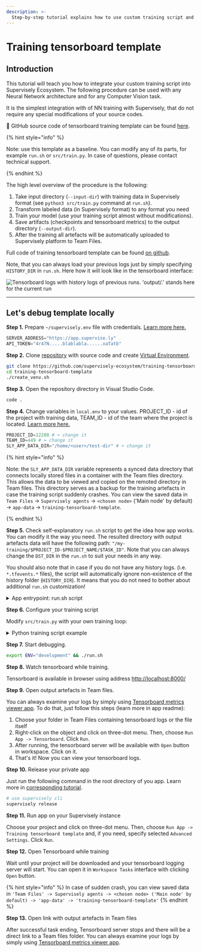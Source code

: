 ```yaml
---
description: >-
  Step-by-step tutorial explains how to use custom training script and log results in Tensorboard
---
```


# Training tensorboard template

## Introduction

This tutorial will teach you how to integrate your custom training script into Supervisely Ecosystem. The following procedure can be used with any Neural Network architecture and for any Computer Vision task.

It is the simplest integration with of NN training with Supervisely, that do not require any special modifications of your source codes.

📗 GitHub source code of tensorboard training template can be found [here](https://github.com/supervisely-ecosystem/training-tensorboard-template).

{% hint style="info" %}

Note: use this template as a baseline. You can modify any of its parts, for example `run.sh` or `src/train.py`. In case of questions, please contact technical support.

{% endhint %}

The high level overview of the procedure is the following:

1. Take input directory (`--input-dir`) with training data in Supervisely format (see `python3 src/train.py` command at `run.sh`).
2. Transform labeled data (in Supervisely format) to any format you need
3. Train your model (use your training script almost without modifications).
4. Save artifacts (checkpoints and tensorboard metrics) to the output directory (`--output-dir`).
5. After the training all artefacts will be automatically uploaded to Supervisely platform to Team Files.

Full code of training tensorboard template can be found [on github](https://github.com/supervisely-ecosystem/training-tensorboard-template).

Note, that you can always load your previous logs just by simply specifying `HISTORY_DIR` in `run.sh`. Here how it will look like in the tensorboard interface:

![Tensorboard logs with history logs of previous runs. 'output/.' stands here for the current run](https://user-images.githubusercontent.com/78355358/236162006-5dceeb9a-39fa-46a7-9834-eb5c4c1cba89.gif)

***

## Let's debug template locally

**Step 1.** Prepare `~/supervisely.env` file with credentials. [Learn more here.](../../../getting-started/basics-of-authentication.md#use-.env-file-recommended)

```python
SERVER_ADDRESS="https://app.supervise.ly"
API_TOKEN="4r47N.....blablabla......xaTatb" 
```


**Step 2.** Clone [repository](https://github.com/supervisely-ecosystem/training-tensorboard-template) with source code and create [Virtual Environment](https://docs.python.org/3/library/venv.html).

```bash
git clone https://github.com/supervisely-ecosystem/training-tensorboard-template
cd training-tensorboard-template
./create_venv.sh
```

**Step 3.** Open the repository directory in Visual Studio Code.

```bash
code .
```

**Step 4.** Change variables in `local.env` to your values. PROJECT_ID - id of the project with training data, TEAM_ID - id of the team where the project is located. [Learn more here.](../../../getting-started/environment-variables.md)

```python
PROJECT_ID=12208 # ⬅️ change it
TEAM_ID=449 # ⬅️ change it
SLY_APP_DATA_DIR="/home/<user>/test-dir" # ⬅️ change it
```

{% hint style="info" %}

Note: the `SLY_APP_DATA_DIR` variable represents a synced data directory that connects locally stored files in a container with the Team files directory. This allows the data to be viewed and copied on the remoted directory in Team files. This directory serves as a backup for the training artefacts in case the training script suddenly crashes. You can view the saved data in `Team Files` -> `Supervisely agents` -> `<chosen node>` ('Main node' by default) -> `app-data` -> `training-tensorboard-template`.

{% endhint %}


**Step 5.** Check self-explanatory `run.sh` script to get the idea how app works. You can modify it the way you need. The resulted directory with output artefacts data will have the following path: `"/my-training/$PROJECT_ID-$PROJECT_NAME/$TASK_ID"`. Note that you can always change the `DST_DIR` in the `run.sh` to suit your needs in any way.

You should also note that in case if you do not have any history logs. (i.e. `*.tfevents.*` files), the script will automatically ignore non-existence of the history folder (`HISTORY_DIR`). It means that you do not need to bother about additional `run.sh` customization!

<details>

<summary>App entrypoint: run.sh script</summary>

```bash
# !/bin/bash
set -e # This will cause the python script to exit immediately if any command exits with a non-zero status.

if [ "$ENV" = "development" ]
then
    source ~/supervisely.env 
    source local.env 
    export SERVER_ADDRESS 
    export API_TOKEN
fi 

INPUT_DIR_LOCAL="/tmp/training_data/"                   # local training data
OUTPUT_DIR_LOCAL="$SLY_APP_DATA_DIR/output/"            # local output artefacts data
# Note: variable $SLY_APP_DATA_DIR is for synced_data_dir which mirrors artefacts data on teamfiles
PROJECT_NAME=$(supervisely project get-name -id $PROJECT_ID)
HISTORY_DIR="/my-training/"                             # teamfiles history logs data
HISTORY_DIR_LOCAL="$SLY_APP_DATA_DIR/history/"          # local history logs data
DST_DIR="/my-training/$PROJECT_ID-$PROJECT_NAME/$TASK_ID" # teamfiles destination directory for output artefacts data

# download project 
supervisely project download -id $PROJECT_ID --dst $INPUT_DIR_LOCAL

# download history artefacts
supervisely teamfiles download -id $TEAM_ID --src "$HISTORY_DIR" --dst "$HISTORY_DIR_LOCAL" --filter ".tfevents." -i

# run tensorboard
nohup tensorboard --logdir_spec output:"$OUTPUT_DIR_LOCAL",history:"$HISTORY_DIR_LOCAL" --port 8000 --host 0.0.0.0 --reload_multifile=true --load_fast=false --path_prefix=$BASE_URL &> output & sleep 5 

# training script
python3 src/train.py --input-dir "$INPUT_DIR_LOCAL" --output-dir "$OUTPUT_DIR_LOCAL"

# upload artefacts
supervisely teamfiles upload -id $TEAM_ID --src "$OUTPUT_DIR_LOCAL" --dst "$DST_DIR"
# set final Team files dir in Workspace tasks
supervisely task set-output-dir -id $TASK_ID --team-id $TEAM_ID  --dir "$DST_DIR"

# cleaning the space on agent
echo "Deleting "$SLY_APP_DATA_DIR" contents"
rm -rf "$SLY_APP_DATA_DIR/*"
```

</details>

**Step 6.** Configure your training script

Modify `src/train.py` with your own training loop:

<details>

<summary>Python training script example</summary>

```python

import argparse
import os
import time
import random
import torch
from torch.utils.tensorboard import SummaryWriter
import supervisely as sly


def train(input_dir: str, output_dir: str) -> None:
    """
    train model on input_dir, log metrics to tensorboard, save artefacts to output_dir
    """

    print(f"Input directory with training data: {input_dir}")
    # hint: transform data in supervisely format to the format your training script understands

    print(f"Training started, artefacts will be saved to {output_dir} ...")
    os.makedirs(output_dir, exist_ok=True)

    # Start a TensorBoard writer
    writer = SummaryWriter(output_dir)

    iters = 150
    steepness = random.uniform(0.1, 10.0)
    progress = sly.Progress(message="Training...", total_cnt=iters)
    for step in range(iters):
        time.sleep(0.1)  # imitates training process
        loss = 1.0 / (steepness * (step + 1))

        print(f"Step [{step}]: loss={loss:.4f}")
        writer.add_scalar("Loss", loss, step)  # Log smth to TensorBoard

        # save fake checkpoint every 30 iterations
        if step != 0 and step % 30 == 0:
            torch.save(
                {"iter": step, "model_state_dict": {"a": "b"}, "loss": loss},
                os.path.join(output_dir, f"{step:05d}.pt"),
            )

        progress.iter_done_report()  # log to view progress bar in Supervisely

    # Close the TensorBoard writer
    writer.close()
    print("Training finished")


if __name__ == "__main__":
    parser = argparse.ArgumentParser(description="Training tensorboard template")
    parser.add_argument("--input-dir", "-i", required=True, help="Input dir with training data")
    parser.add_argument("--output-dir", "-o", required=True, help="Dir for training artefacts")

    args = parser.parse_args()
    train(args.input_dir, args.output_dir)

```

</details>

**Step 7.** Start debugging.

```bash
export ENV="development" && ./run.sh
```

**Step 8.** Watch tensorboard while training.

Tensorboard is available in browser using address [http://localhost:8000/](http://localhost:8000/)

**Step 9.** Open output artefacts in Team files.

You can always examine your logs by simply using [Tensorboard metrics viewer app](https://ecosystem.supervise.ly/apps/tensorboard-logs-viewer). To do that, just follow this steps (learn more in app readme):

1. Choose your folder in Team Files containing tensorboard logs or the file itself
2. Right-click on the object and click on three-dot menu. Then, choose `Run App -> Tensorboard`. Click `Run`.
3. After running, the tensorboard server will be available with `Open` button in workspace. Click on it.
4. That's it! Now you can view your tensorboard logs.

**Step 10.** Release your private app

Just run the following command in the root directory of you app. Learn more in [corresponding tutorial](../../../app-development/basics/add-private-app.md).

```bash
# use supervisely cli
supervisely release
```

**Step 11.** Run app on your Supervisely instance

Choose your project and click on three-dot menu. Then, choose `Run App -> Training tensorboard template` and, if you need, specify selected `Advanced Settings`. Click `Run`.

<!-- ![training-tensorboard\_template]() -->

**Step 12.** Open Tensorboard while training

Wait until your project will be downloaded and your tensorboard logging server will start. You can open it in `Workspace Tasks` interface with clicking `Open` button.

{% hint style="info" %}
In case of sudden crash, you can view saved data in `'Team Files' -> Supervisely agents -> <chosen node> ('Main node' by default) -> 'app-data' -> 'training-tensorboard-template'`
{% endhint %}

<!-- ![training-tensorboard\_template]() -->

**Step 13.** Open link with output artefacts in Team files

After successful task ending, Tensorboard server stops and there will be a direct link to a Team files folder. You can always examine your logs by simply using [Tensorboard metrics viewer app](https://ecosystem.supervise.ly/apps/tensorboard-logs-viewer). 
